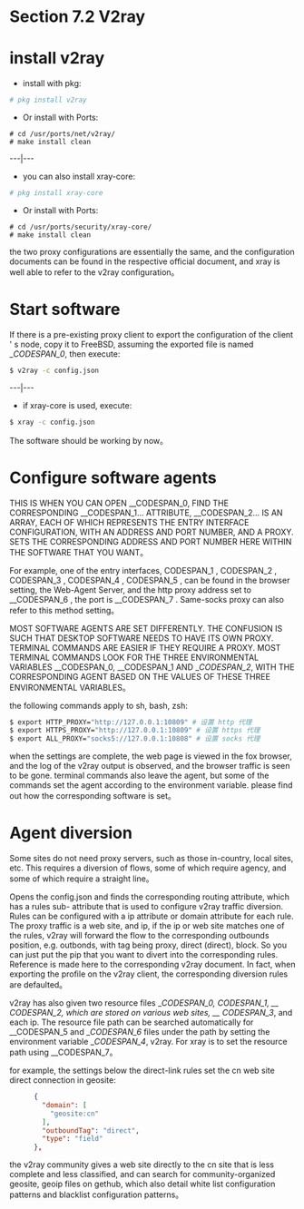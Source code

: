 # Section 7.2 V2ray

# install v2ray

- install with pkg:

```sh
# pkg install v2ray
```

- Or install with Ports:

```
# cd /usr/ports/net/v2ray/
# make install clean
```

---|---

- you can also install xray-core:

```sh
# pkg install xray-core
```

- Or install with Ports:

```
# cd /usr/ports/security/xray-core/ 
# make install clean
```

the two proxy configurations are essentially the same, and the configuration documents can be found in the respective official document, and xray is well able to refer to the v2ray configuration。

# Start software

If there is a pre-existing proxy client to export the configuration of the client ' s node, copy it to FreeBSD, assuming the exported file is named __CODESPAN_0_, then execute:

```sh
$ v2ray -c config.json
```

---|---

- if xray-core is used, execute:

```sh
$ xray -c config.json
```

The software should be working by now。

# Configure software agents

THIS IS WHEN YOU CAN OPEN __CODESPAN_0, FIND THE CORRESPONDING __CODESPAN_1... ATTRIBUTE, __CODESPAN_2... IS AN ARRAY, EACH OF WHICH REPRESENTS THE ENTRY INTERFACE CONFIGURATION, WITH AN ADDRESS AND PORT NUMBER, AND A PROXY. SETS THE CORRESPONDING ADDRESS AND PORT NUMBER HERE WITHIN THE SOFTWARE THAT YOU WANT。

For example, one of the entry interfaces, CODESPAN_1 , CODESPAN_2 , CODESPAN_3 , CODESPAN_4 , CODESPAN_5 , can be found in the browser setting, the Web-Agent Server, and the http proxy address set to __CODESPAN_6 , the port is __CODESPAN_7 . Same-socks proxy can also refer to this method setting。

MOST SOFTWARE AGENTS ARE SET DIFFERENTLY. THE CONFUSION IS SUCH THAT DESKTOP SOFTWARE NEEDS TO HAVE ITS OWN PROXY. TERMINAL COMMANDS ARE EASIER IF THEY REQUIRE A PROXY. MOST TERMINAL COMMANDS LOOK FOR THE THREE ENVIRONMENTAL VARIABLES __CODESPAN_0, __CODESPAN_1 AND __CODESPAN_2_, WITH THE CORRESPONDING AGENT BASED ON THE VALUES OF THESE THREE ENVIRONMENTAL VARIABLES。

the following commands apply to sh, bash, zsh:

```sh
$ export HTTP_PROXY="http://127.0.0.1:10809" # 设置 http 代理
$ export HTTPS_PROXY="http://127.0.0.1:10809" # 设置 https 代理
$ export ALL_PROXY="socks5://127.0.0.1:10808" # 设置 socks 代理
```

when the settings are complete, the web page is viewed in the fox browser, and the log of the v2ray output is observed, and the browser traffic is seen to be gone. terminal commands also leave the agent, but some of the commands set the agent according to the environment variable. please find out how the corresponding software is set。

# Agent diversion

Some sites do not need proxy servers, such as those in-country, local sites, etc. This requires a diversion of flows, some of which require agency, and some of which require a straight line。

Opens the config.json and finds the corresponding routing attribute, which has a rules sub- attribute that is used to configure v2ray traffic diversion. Rules can be configured with a ip attribute or domain attribute for each rule. The proxy traffic is a web site, and ip, if the ip or web site matches one of the rules, v2ray will forward the flow to the corresponding outbounds position, e.g. outbonds, with tag being proxy, direct (direct), block. So you can just put the pip that you want to divert into the corresponding rules. Reference is made here to the corresponding v2ray document. In fact, when exporting the profile on the v2ray client, the corresponding diversion rules are defaulted。

v2ray has also given two resource files __CODESPAN_0, __CODESPAN_1_, __ CODESPAN_2_, which are stored on various web sites, __ CODESPAN_3_, and each ip. The resource file path can be searched automatically for __CODESPAN_5 and __CODESPAN_6_ files under the path by setting the environment variable __CODESPAN_4_, v2ray. For xray is to set the resource path using __CODESPAN_7。

for example, the settings below the direct-link rules set the cn web site direct connection in geosite:

```json
      {
        "domain": [
          "geosite:cn"
        ],
        "outboundTag": "direct",
        "type": "field"
      },
```

the v2ray community gives a web site directly to the cn site that is less complete and less classified, and can search for community-organized geosite, geoip files on gethub, which also detail white list configuration patterns and blacklist configuration patterns。
